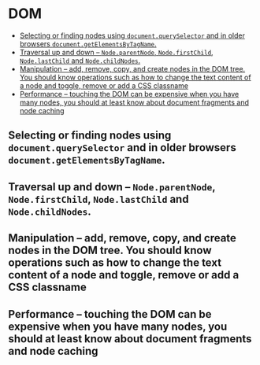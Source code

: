 # DOM <!-- omit in toc -->

- [Selecting or finding nodes using `document.querySelector` and in older browsers `document.getElementsByTagName`.](#selecting-or-finding-nodes-using-documentqueryselector-and-in-older-browsers-documentgetelementsbytagname)
- [Traversal up and down – `Node.parentNode`, `Node.firstChild`, `Node.lastChild` and `Node.childNodes`.](#traversal-up-and-down-%E2%80%93-nodeparentnode-nodefirstchild-nodelastchild-and-nodechildnodes)
- [Manipulation – add, remove, copy, and create nodes in the DOM tree. You should know operations such as how to change the text content of a node and toggle, remove or add a CSS classname](#manipulation-%E2%80%93-add-remove-copy-and-create-nodes-in-the-dom-tree-you-should-know-operations-such-as-how-to-change-the-text-content-of-a-node-and-toggle-remove-or-add-a-css-classname)
- [Performance – touching the DOM can be expensive when you have many nodes, you should at least know about document fragments and node caching](#performance-%E2%80%93-touching-the-dom-can-be-expensive-when-you-have-many-nodes-you-should-at-least-know-about-document-fragments-and-node-caching)

## Selecting or finding nodes using `document.querySelector` and in older browsers `document.getElementsByTagName`.
## Traversal up and down – `Node.parentNode`, `Node.firstChild`, `Node.lastChild` and `Node.childNodes`.
## Manipulation – add, remove, copy, and create nodes in the DOM tree. You should know operations such as how to change the text content of a node and toggle, remove or add a CSS classname
## Performance – touching the DOM can be expensive when you have many nodes, you should at least know about document fragments and node caching
